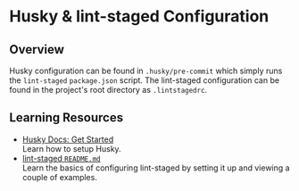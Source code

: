# Husky & lint-staged Configuration

## Overview

Husky configuration can be found in `.husky/pre-commit` which simply runs the `lint-staged` `package.json` script. The lint-staged configuration can be found in the project's root directory as `.lintstagedrc`.

## Learning Resources

-   [Husky Docs: Get Started](https://typicode.github.io/husky/get-started.html)  
    Learn how to setup Husky.
-   [lint-staged `README.md`](https://github.com/lint-staged/lint-staged)  
    Learn the basics of configuring lint-staged by setting it up and viewing a couple of examples.
